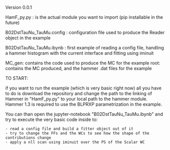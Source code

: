Version 0.0.1

HamF_py.py : is the actual module you want to import (pip installable in the future)

B02DstTauNu_TauMu.config : configuration file used to produce the Reader object in the example

B02DstTauNu_TauMu.ibynb : first example of reading a config file, handling a hammer histogram with the current interface and fitting using iminuit

MC_gen: contains the code used to produce the MC for the example
root: contains the MC produced, and the hammer .dat files for the example

TO START:

if you want to run the example (which is very basic right now) all you have to do is download the repository and change the path to the linking of Hammer in "HamF_py.py" to your local path to the hammer module.
Hammer 1.3 is required to use the BLPRXP parametrization in the example.

You can than open the jupyter-notebook "B02DstTauNu_TauMu.ibynb" and try to execute the very basic code inside to:

    - read a config file and build a fitter object out of it
    - try to change the FFs and the WCs to see how the shape of the contributions change
    - apply a nll scan using iminuit over the PS of the Scalar WC

